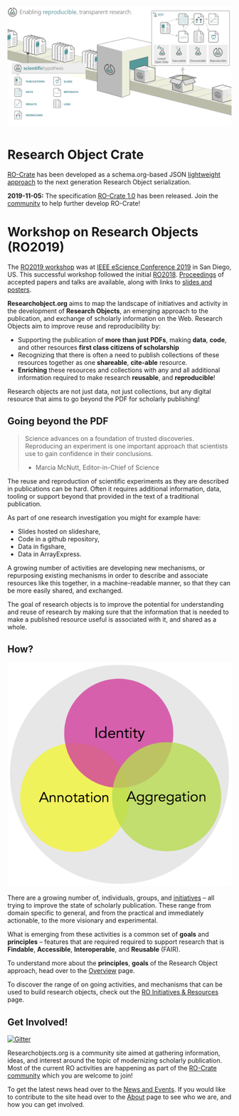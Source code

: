 # [![Research Object. Enabling reproducible, transparent research](/images/research-objects-illustration-1920.png)](/images/research-objects-illustration.png)


# Research Object Crate

[RO-Crate](https://w3id.org/ro/crate) has been developed as a schema.org-based JSON [lightweight approach](https://researchobject.github.io/ro-crate/background) to the next generation Research Object serialization.

**2019-11-05:** The specification [RO-Crate 1.0](https://w3id.org/ro/crate/1.0) has been released. Join the [community](https://researchobject.github.io/ro-crate/#contribute) to help further develop RO-Crate!

# Workshop on Research Objects (RO2019)

The [RO2019 workshop](https://researchobject.github.io/ro2019/ "Workshop on Research Objects (RO2019)") was at [IEEE eScience Conference 2019](https://escience2019.sdsc.edu/) in San Diego, US. This successful workshop followed the initial [RO2018](http://www.researchobject.org/ro2018/). [Proceedings](https://researchobject.github.io/ro2019/proceedings) of accepted papers and talks are available, along with links to [slides and posters](https://researchobject.github.io/ro2019/schedule).


**Researchobject.org** aims to map the landscape of initiatives and activity in the development of **Research Objects**, an emerging approach to the publication, and exchange of scholarly information on the Web. Research Objects aim to improve reuse and reproducibility by:

*   Supporting the publication of **more than just PDFs**, making **data**, **code**, and other resources **first class citizens of scholarship**
*   Recognizing that there is often a need to publish collections of these resources together as one **shareable**, **cite-able** resource.
*   **Enriching** these resources and collections with any and all additional information required to make research **reusable**, and **reproducible**!

Research objects are not just data, not just collections, but any digital resource that aims to go beyond the PDF for scholarly publishing!


## Going beyond the PDF


> Science advances on a foundation of trusted discoveries. Reproducing an experiment is one important approach that scientists use to gain confidence in their conclusions.
> 
> - Marcia McNutt, Editor-in-Chief of Science

The reuse and reproduction of scientific experiments as they are described in publications can be hard. Often it requires additional information, data, tooling or support beyond that provided in the text of a traditional publication.

As part of one research investigation you might for example have:

*   Slides hosted on slideshare,
*   Code in a github repository,
*   Data in figshare,
*   Data in ArrayExpress.

A growing number of activities are developing new mechanisms, or repurposing existing mechanisms in order to describe and associate resources like this together, in a machine-readable manner, so that they can be more easily shared, and exchanged.

The goal of research objects is to improve the potential for understanding and reuse of research by making sure that the information that is needed to make a published resource useful is associated with it, and shared as a whole.


## How?

![aggregation](/images/coreonion.png)

There are a growing number of, individuals, groups, and [initiatives](http://www.researchobject.org/initiative/ "RO Initiatives") – all trying to improve the state of scholarly publication. These range from domain specific to general, and from the practical and immediately actionable, to the more visionary and experimental.

What is emerging from these activities is a common set of **goals** and **principles** – features that are required required to support research that is **Findable**, **Accessible**, **Interoperable**, and **Reusable** (FAIR).

To understand more about the **principles**, **goals** of the Research Object approach, head over to the [Overview](http://www.researchobject.org/overview/ "Overview") page.

To discover the range of on going activities, and mechanisms that can be used to build research objects, check out the [RO Initiatives & Resources](http://www.researchobject.org/initiative/) page.


## Get Involved!

[![Gitter](https://camo.githubusercontent.com/da2edb525cde1455a622c58c0effc3a90b9a181c/68747470733a2f2f6261646765732e6769747465722e696d2f4a6f696e253230436861742e737667)](https://gitter.im/ResearchObject/ResearchObject)

Researchobjects.org is a community site aimed at gathering information, ideas, and interest around the topic of modernizing scholarly publication. Most of the current RO activities are happening as part of the [RO-Crate community](https://researchobject.github.io/ro-crate/#contribute) which you are welcome to join!

To get the latest news head over to the [News and Events](http://www.researchobject.org/news/ "Blog"). If you would like to contribute to the site head over to the [About](http://www.researchobject.org/about/) page to see who we are, and how you can get involved.

